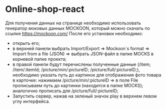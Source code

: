 # Online-shop-react

Для получения данных на странице необходимо использовать генератор моковых данных MOCKOON, который можно скачать по ссылке https://mockoon.com/
После его установки необходимо:
- открыть его;
- в верхней панели выбрать Import/Export => Mockoon`s format => Import from a file (JSON) => выбрать JSON-файл в папке MOCKS в корневой папке проекта;
- в правой панели будут перечислены полученные данные (/item; /item/:itemId; /picture/min/:pictureID; /picture/full/:pictureID;), необходимо указать путь до картинок для отображения фото товара в карточке: нажимаем /picture/min/:pictureID => в поле File прописываем путь до картинки (находится в папке MOCKS); аналогично прописать для /picture/full/:pictureID;
- Запустить сервер, нажав на зеленый значок play в верхнем левом углу интерфейса.
